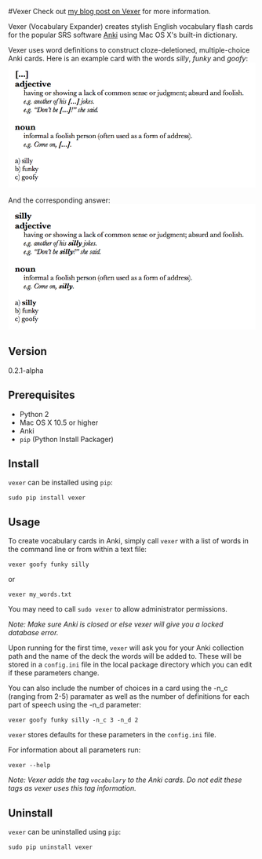 #Vexer
Check out [my blog post on Vexer](http://joshualitven.com/vexer/) for more information.

Vexer (Vocabulary Expander) creates stylish English vocabulary flash cards for the popular SRS software [Anki](http://ankisrs.net/) using Mac OS X's built-in dictionary.

Vexer uses word definitions to construct cloze-deletioned, multiple-choice Anki cards. Here is an example card with the words *silly*, *funky* and *goofy*:
![Vexer example question](https://raw.githubusercontent.com/jlitven/vexer/master/screenshots/vexer_example_card_question.png?raw=true "Vexer Example Question")

And the corresponding answer:
![Vexer example answer](https://raw.githubusercontent.com/jlitven/vexer/master/screenshots/vexer_example_card_answer.png?raw=true "Vexer Example Answer")

## Version
0.2.1-alpha

## Prerequisites
* Python 2
* Mac OS X 10.5 or higher
* Anki
* `pip` (Python Install Packager)

## Install
`vexer` can be installed using `pip`:
```
sudo pip install vexer
```

## Usage
To create vocabulary cards in Anki, simply call `vexer` with a list of words in the command line or from within a text file:
```
vexer goofy funky silly
```
or
```
vexer my_words.txt
```

You may need to call `sudo vexer` to allow administrator permissions.

_Note: Make sure Anki is closed or else vexer will give you a locked database error._

Upon running for the first time, `vexer` will ask you for your Anki collection path and the name of the deck the words will be added to. These will be stored in a `config.ini` file in the local package directory which you can edit if these parameters change.

You can also include the number of choices in a card using the -n_c (ranging from 2-5) paramater as well as the number of definitions for each part of speech using the -n_d parameter:
```
vexer goofy funky silly -n_c 3 -n_d 2
```

`vexer` stores defaults for these parameters in the `config.ini` file.

For information about all parameters run:
```
vexer --help
```

_Note: Vexer adds the tag `vocabulary` to the Anki cards. Do not edit these tags as vexer uses this tag information._

## Uninstall
`vexer` can be uninstalled using `pip`:
```
sudo pip uninstall vexer
```
